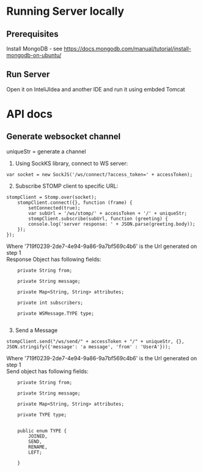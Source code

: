 # Running Server locally

## Prerequisites

Install MongoDB - see https://docs.mongodb.com/manual/tutorial/install-mongodb-on-ubuntu/

## Run Server

Open it on InteliJIdea and another IDE and run it using embded Tomcat

# API docs

## Generate websocket channel

uniqueStr = generate a channel

1. Using SockKS library, connect to WS server:
```
var socket = new SockJS('/ws/connect/?access_token=' + accessToken);
```
2. Subscribe STOMP client to specific URL:
```
stompClient = Stomp.over(socket);
    stompClient.connect({}, function (frame) {
        setConnected(true);
        var subUrl = '/ws/stomp/' + accessToken + '/' + uniqueStr;
        stompClient.subscribe(subUrl, function (greeting) {    
        console.log('server response: ' + JSON.parse(greeting.body));
    });
});
```
Where '719f0239-2de7-4e94-9a86-9a7bf569c4b6' is the Url generated on step 1 <br/>
Response Object has following fields:
```
    private String from;

    private String message;

    private Map<String, String> attributes;

    private int subscribers;

    private WSMessage.TYPE type;


```




3. Send a Message
```
stompClient.send("/ws/send/" + accessToken + "/" + uniqueStr, {}, JSON.stringify({'message': 'a message', 'from' : 'UserA'}));
```
Where '719f0239-2de7-4e94-9a86-9a7bf569c4b6' is the Url generated on step 1 <br/>
Send object has following fields:
```
    private String from;

    private String message;

    private Map<String, String> attributes;

    private TYPE type;


    public enum TYPE {
        JOINED,
        SEND,
        RENAME,
        LEFT;

    }
```





